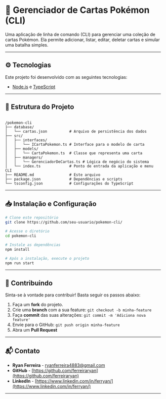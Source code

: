 # 🚀 Gerenciador de Cartas Pokémon (CLI)

Uma aplicação de linha de comando (CLI) para gerenciar uma coleção de cartas Pokémon. Ela permite adicionar, listar, editar, deletar cartas e simular uma batalha simples.

---

## ⚙️ Tecnologias

Este projeto foi desenvolvido com as seguintes tecnologias:

- [Node.js](https://nodejs.org/en/) e [TypeScript](https://www.typescriptlang.org/)

---

## 📂 Estrutura do Projeto


```

/pokemon-cli
├── database/
│   └── cartas.json          # Arquivo de persistência dos dados
├── src/
│   ├── interfaces/
│   │   └── ICartaPokemon.ts # Interface para o modelo de carta
│   ├── models/
│   │   └── CartaPokemon.ts  # Classe que representa uma carta
│   ├── managers/
│   │   └── GerenciadorDeCartas.ts # Lógica de negócio do sistema
│   └── index.ts             # Ponto de entrada da aplicação e menu CLI
├── README.md                # Este arquivo
├── package.json             # Dependências e scripts
└── tsconfig.json            # Configurações do TypeScript

```

---

## 📥 Instalação e Configuração

```bash
# Clone este repositório 
git clone https://github.com/seu-usuario/pokemon-cli/

# Acesse o diretório
cd pokemon-cli

# Instale as dependências
npm install

# Após a instalação, execute o projeto
npm run start
```

---


## 🤝 Contribuindo

Sinta-se à vontade para contribuir! Basta seguir os passos abaixo:

1. Faça um **fork** do projeto.
2. Crie uma **branch** com a sua feature: `git checkout -b minha-feature`
3. Faça **commit** das suas alterações: `git commit -m 'Adiciona nova feature'`
4. Envie para o GitHub: `git push origin minha-feature`
5. Abra um **Pull Request**

---

## 📬 Contato

- **Ryan Ferreira** - [ryanferreira4883@gmail.com](mailto:ryanferreira4883@gmail.com)
- **GitHub** - [https://github.com/ferreiraryan](https://github.com/ferreiraryan)
- **LinkedIn** - [https://www.linkedin.com/in/ferryan/](https://www.linkedin.com/in/ferryan/)

---
